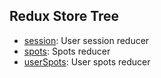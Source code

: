 ## Redux Store Tree

- [session](src/store/session.js): User session reducer
- [spots](src/store/spots.js): Spots reducer
- [userSpots](src/store/userSpots.js): User spots reducer
